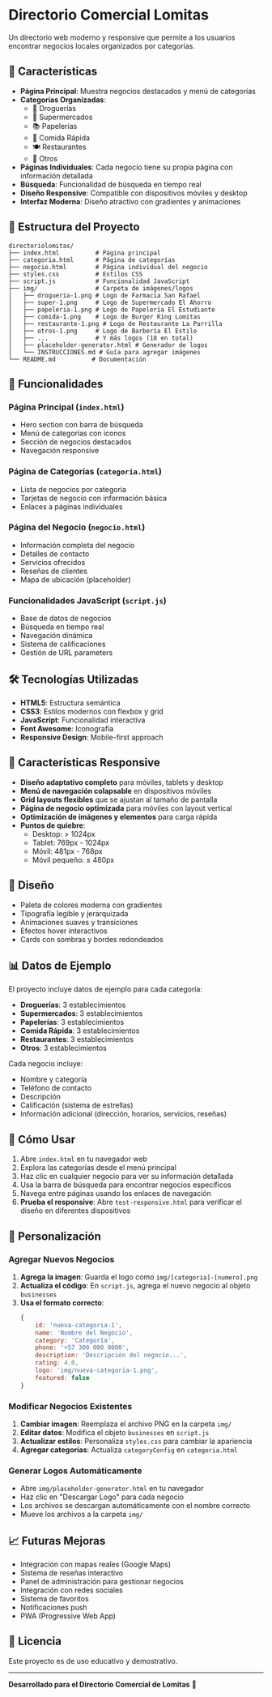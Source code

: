 # Directorio Comercial Lomitas

Un directorio web moderno y responsive que permite a los usuarios encontrar negocios locales organizados por categorías.

## 🚀 Características

- **Página Principal**: Muestra negocios destacados y menú de categorías
- **Categorías Organizadas**: 
  - 💊 Droguerías
  - 🛒 Supermercados
  - 📚 Papelerías
  - 🍔 Comida Rápida
  - 🍽️ Restaurantes
  - 🏪 Otros
- **Páginas Individuales**: Cada negocio tiene su propia página con información detallada
- **Búsqueda**: Funcionalidad de búsqueda en tiempo real
- **Diseño Responsive**: Compatible con dispositivos móviles y desktop
- **Interfaz Moderna**: Diseño atractivo con gradientes y animaciones

## 📁 Estructura del Proyecto

```
directoriolomitas/
├── index.html          # Página principal
├── categoria.html      # Página de categorías
├── negocio.html        # Página individual del negocio
├── styles.css          # Estilos CSS
├── script.js           # Funcionalidad JavaScript
├── img/                # Carpeta de imágenes/logos
│   ├── drogueria-1.png # Logo de Farmacia San Rafael
│   ├── super-1.png     # Logo de Supermercado El Ahorro
│   ├── papeleria-1.png # Logo de Papelería El Estudiante
│   ├── comida-1.png    # Logo de Burger King Lomitas
│   ├── restaurante-1.png # Logo de Restaurante La Parrilla
│   ├── otros-1.png     # Logo de Barbería El Estilo
│   ├── ...             # Y más logos (18 en total)
│   ├── placeholder-generator.html # Generador de logos
│   └── INSTRUCCIONES.md # Guía para agregar imágenes
└── README.md          # Documentación
```

## 🎯 Funcionalidades

### Página Principal (`index.html`)
- Hero section con barra de búsqueda
- Menú de categorías con iconos
- Sección de negocios destacados
- Navegación responsive

### Página de Categorías (`categoria.html`)
- Lista de negocios por categoría
- Tarjetas de negocio con información básica
- Enlaces a páginas individuales

### Página del Negocio (`negocio.html`)
- Información completa del negocio
- Detalles de contacto
- Servicios ofrecidos
- Reseñas de clientes
- Mapa de ubicación (placeholder)

### Funcionalidades JavaScript (`script.js`)
- Base de datos de negocios
- Búsqueda en tiempo real
- Navegación dinámica
- Sistema de calificaciones
- Gestión de URL parameters

## 🛠️ Tecnologías Utilizadas

- **HTML5**: Estructura semántica
- **CSS3**: Estilos modernos con flexbox y grid
- **JavaScript**: Funcionalidad interactiva
- **Font Awesome**: Iconografía
- **Responsive Design**: Mobile-first approach

## 📱 Características Responsive

- **Diseño adaptativo completo** para móviles, tablets y desktop
- **Menú de navegación colapsable** en dispositivos móviles
- **Grid layouts flexibles** que se ajustan al tamaño de pantalla
- **Página de negocio optimizada** para móviles con layout vertical
- **Optimización de imágenes y elementos** para carga rápida
- **Puntos de quiebre**:
  - Desktop: > 1024px
  - Tablet: 769px - 1024px  
  - Móvil: 481px - 768px
  - Móvil pequeño: ≤ 480px

## 🎨 Diseño

- Paleta de colores moderna con gradientes
- Tipografía legible y jerarquizada
- Animaciones suaves y transiciones
- Efectos hover interactivos
- Cards con sombras y bordes redondeados

## 📊 Datos de Ejemplo

El proyecto incluye datos de ejemplo para cada categoría:
- **Droguerías**: 3 establecimientos
- **Supermercados**: 3 establecimientos
- **Papelerías**: 3 establecimientos
- **Comida Rápida**: 3 establecimientos
- **Restaurantes**: 3 establecimientos
- **Otros**: 3 establecimientos

Cada negocio incluye:
- Nombre y categoría
- Teléfono de contacto
- Descripción
- Calificación (sistema de estrellas)
- Información adicional (dirección, horarios, servicios, reseñas)

## 🚀 Cómo Usar

1. Abre `index.html` en tu navegador web
2. Explora las categorías desde el menú principal
3. Haz clic en cualquier negocio para ver su información detallada
4. Usa la barra de búsqueda para encontrar negocios específicos
5. Navega entre páginas usando los enlaces de navegación
6. **Prueba el responsive**: Abre `test-responsive.html` para verificar el diseño en diferentes dispositivos

## 🔧 Personalización

### Agregar Nuevos Negocios

1. **Agrega la imagen**: Guarda el logo como `img/[categoria]-[numero].png`
2. **Actualiza el código**: En `script.js`, agrega el nuevo negocio al objeto `businesses`
3. **Usa el formato correcto**:
   ```javascript
   {
       id: 'nueva-categoria-1',
       name: 'Nombre del Negocio',
       category: 'Categoría',
       phone: '+57 300 000 0000',
       description: 'Descripción del negocio...',
       rating: 4.0,
       logo: 'img/nueva-categoria-1.png',
       featured: false
   }
   ```

### Modificar Negocios Existentes

1. **Cambiar imagen**: Reemplaza el archivo PNG en la carpeta `img/`
2. **Editar datos**: Modifica el objeto `businesses` en `script.js`
3. **Actualizar estilos**: Personaliza `styles.css` para cambiar la apariencia
4. **Agregar categorías**: Actualiza `categoryConfig` en `categoria.html`

### Generar Logos Automáticamente

- Abre `img/placeholder-generator.html` en tu navegador
- Haz clic en "Descargar Logo" para cada negocio
- Los archivos se descargan automáticamente con el nombre correcto
- Mueve los archivos a la carpeta `img/`

## 📈 Futuras Mejoras

- Integración con mapas reales (Google Maps)
- Sistema de reseñas interactivo
- Panel de administración para gestionar negocios
- Integración con redes sociales
- Sistema de favoritos
- Notificaciones push
- PWA (Progressive Web App)

## 📄 Licencia

Este proyecto es de uso educativo y demostrativo.

---

**Desarrollado para el Directorio Comercial de Lomitas** 🏪
